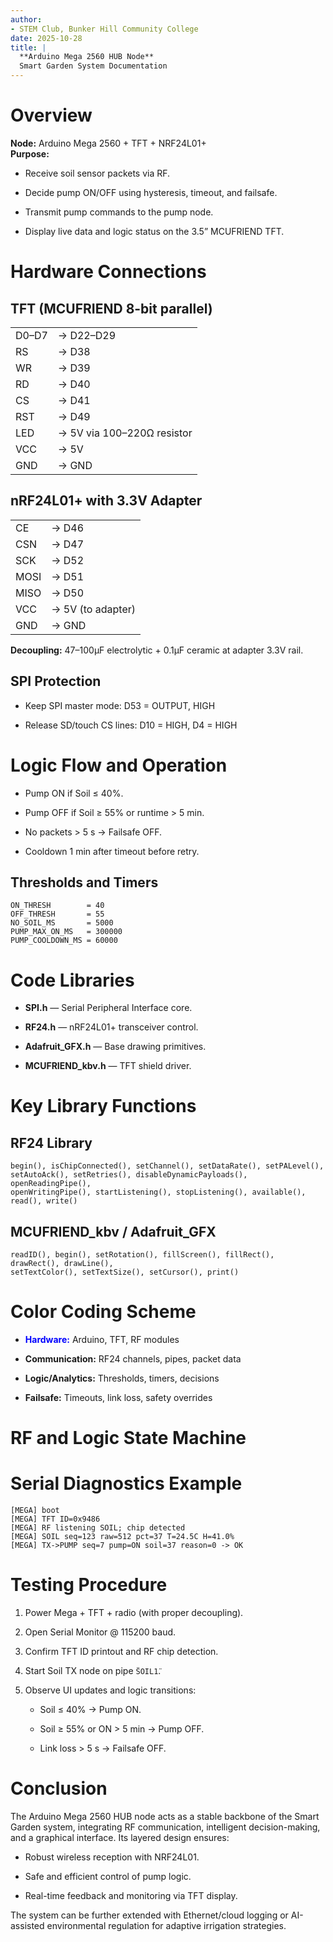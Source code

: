 ```yaml
---
author:
- STEM Club, Bunker Hill Community College
date: 2025-10-28
title: |
  **Arduino Mega 2560 HUB Node**  
  Smart Garden System Documentation
---
```


# Overview

**Node:** Arduino Mega 2560 + TFT + NRF24L01+  
**Purpose:**

- Receive soil sensor packets via RF.

- Decide pump ON/OFF using hysteresis, timeout, and failsafe.

- Transmit pump commands to the pump node.

- Display live data and logic status on the 3.5” MCUFRIEND TFT.

# Hardware Connections

## TFT (MCUFRIEND 8-bit parallel)

|       |                                          |
|:------|:-----------------------------------------|
| D0–D7 | $`\rightarrow`$ D22–D29                  |
| RS    | $`\rightarrow`$ D38                      |
| WR    | $`\rightarrow`$ D39                      |
| RD    | $`\rightarrow`$ D40                      |
| CS    | $`\rightarrow`$ D41                      |
| RST   | $`\rightarrow`$ D49                      |
| LED   | $`\rightarrow`$ 5V via 100–220Ω resistor |
| VCC   | $`\rightarrow`$ 5V                       |
| GND   | $`\rightarrow`$ GND                      |

## nRF24L01+ with 3.3V Adapter

|      |                                 |
|:-----|:--------------------------------|
| CE   | $`\rightarrow`$ D46             |
| CSN  | $`\rightarrow`$ D47             |
| SCK  | $`\rightarrow`$ D52             |
| MOSI | $`\rightarrow`$ D51             |
| MISO | $`\rightarrow`$ D50             |
| VCC  | $`\rightarrow`$ 5V (to adapter) |
| GND  | $`\rightarrow`$ GND             |

**Decoupling:** 47–100µF electrolytic + 0.1µF ceramic at adapter 3.3V
rail.

## SPI Protection

- Keep SPI master mode: D53 = OUTPUT, HIGH

- Release SD/touch CS lines: D10 = HIGH, D4 = HIGH

# Logic Flow and Operation

- Pump <span style="color: green!50!black">ON</span> if Soil ≤ 40%.

- Pump <span style="color: red!70!black">OFF</span> if Soil ≥ 55% or
  runtime \> 5 min.

- No packets \> 5 s $`\rightarrow`$
  <span style="color: red!80!black">Failsafe OFF</span>.

- Cooldown 1 min after timeout before retry.

## Thresholds and Timers

    ON_THRESH        = 40
    OFF_THRESH       = 55
    NO_SOIL_MS       = 5000
    PUMP_MAX_ON_MS   = 300000
    PUMP_COOLDOWN_MS = 60000

# Code Libraries

- **SPI.h** — Serial Peripheral Interface core.

- **RF24.h** — nRF24L01+ transceiver control.

- **Adafruit_GFX.h** — Base drawing primitives.

- **MCUFRIEND_kbv.h** — TFT shield driver.

# Key Library Functions

## RF24 Library

`begin(), isChipConnected(), setChannel(), setDataRate(), setPALevel(),`  
`setAutoAck(), setRetries(), disableDynamicPayloads(), openReadingPipe(),`  
`openWritingPipe(), startListening(), stopListening(), available(), read(), write()`

## MCUFRIEND_kbv / Adafruit_GFX

`readID(), begin(), setRotation(), fillScreen(), fillRect(), drawRect(), drawLine(),`  
`setTextColor(), setTextSize(), setCursor(), print()`

# Color Coding Scheme

- <span style="color: blue">**Hardware:**</span> Arduino, TFT, RF
  modules

- <span style="color: green!60!black">**Communication:**</span> RF24
  channels, pipes, packet data

- <span style="color: orange!90!black">**Logic/Analytics:**</span>
  Thresholds, timers, decisions

- <span style="color: red!80!black">**Failsafe:**</span> Timeouts, link
  loss, safety overrides

# RF and Logic State Machine

<div class="center">

</div>

# Serial Diagnostics Example

    [MEGA] boot
    [MEGA] TFT ID=0x9486
    [MEGA] RF listening SOIL; chip detected
    [MEGA] SOIL seq=123 raw=512 pct=37 T=24.5C H=41.0%
    [MEGA] TX->PUMP seq=7 pump=ON soil=37 reason=0 -> OK

# Testing Procedure

1.  Power Mega + TFT + radio (with proper decoupling).

2.  Open Serial Monitor @ 115200 baud.

3.  Confirm TFT ID printout and RF chip detection.

4.  Start Soil TX node on pipe `S̈OIL1̈`.

5.  Observe UI updates and logic transitions:

    - Soil ≤ 40% → Pump <span style="color: green!50!black">ON</span>.

    - Soil ≥ 55% or ON \> 5 min → Pump
      <span style="color: red!70!black">OFF</span>.

    - Link loss \> 5 s → <span style="color: red!80!black">Failsafe
      OFF</span>.

# Conclusion

The Arduino Mega 2560 HUB node acts as a stable backbone of the Smart
Garden system, integrating RF communication, intelligent
decision-making, and a graphical interface. Its layered design ensures:

- Robust wireless reception with NRF24L01.

- Safe and efficient control of pump logic.

- Real-time feedback and monitoring via TFT display.

The system can be further extended with Ethernet/cloud logging or
AI-assisted environmental regulation for adaptive irrigation strategies.
